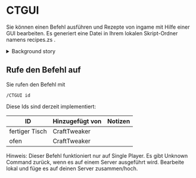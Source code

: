 # CTGUI

Sie können einen Befehl ausführen und Rezepte von ingame mit Hilfe einer GUI bearbeiten. Es generiert eine Datei in Ihrem lokalen Skript-Ordner namens recipes.zs .

<details><summary>Background story</summary> Some people don't fancy text editors. Selbst die Verwendung von Vorlagen, die ihre Syntax hervorheben, kann sie nicht zufrieden stellen. Sie wollen eine GUI (Grafische Benutzeroberfläche).  
In diesem Fall Jared, bescheidener Diener von Lord Ellpeck vom Hauspinguin, rechtmäßiger Erbe des Milchshake-Throns, König der Sieben Königreiche Deutschlands, der Rhoynar und die Ersten Männer, Mutter der Pinguine, der Modder der großen gefrorenen Ebenen, der unzerbrechliche und brechende Mods, ist von Maven auf uns herabgestiegen die große Bibliothek der Verbotenen Weisheit und Blasphemie, um sein großes Wissen mit der Menschheit zu teilen, Nachdem BBoldt, Reisender von Realms, Slayer des großen Unbekannten, Schriftsteller von Necrochodu, angehalten wurde. Leider waren wir noch nicht in der Lage, den scheinbar zufälligen Dschabbering, der von ihm kam, zu entschlüsseln. so entschied er sich stattdessen für ein vereinfachteres Hilfsmittel, indem man Leuten, die die Kraft aufbringen, genau die Gesetze des Universums zu manipulieren (auch `OPs` oder `Admins`genannt), von innen aus auf ein magisches Fenster zugreift, das sie gerne spielen und die Fundamente dieser falschen Realität von innen aus verändern wollten. </details>

## Rufe den Befehl auf

Sie rufen den Befehl mit

    /CTGUI id
    

Diese Ids sind derzeit implementiert:

| ID             | Hinzugefügt von | Notizen |
| -------------- | --------------- | ------- |
| fertiger Tisch | CraftTweaker    |         |
| ofen           | CraftTweaker    |         |

Hinweis: Dieser Befehl funktioniert nur auf Single Player. Es gibt Unknown Command zurück, wenn es auf einem Server ausgeführt wird. Bearbeite lokal und füge es auf deinen Server zusammen/hoch.
